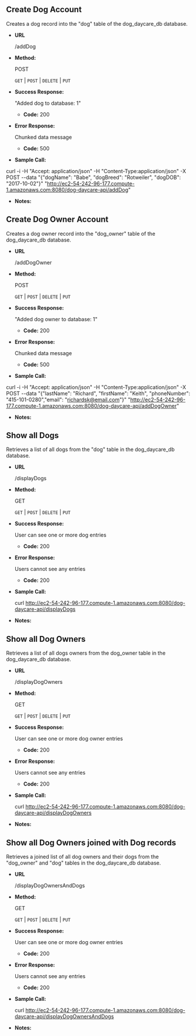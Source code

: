 **Create Dog Account**
----
  Creates a dog record into the "dog" table of the dog_daycare_db database. 
  
* **URL**

  /addDog

* **Method:**
  
  POST

  `GET` | `POST` | `DELETE` | `PUT`
  
* **Success Response:**
  
  "Added dog to database: 1"
  
  * **Code:** 200 <br />
  
* **Error Response:**

  Chunked data message
  
  * **Code:** 500 <br />
    
* **Sample Call:**

curl -i -H "Accept: application/json" -H "Content-Type:application/json" -X POST --data "{\"dogName\": \"Babe\", \"dogBreed\": \"Rotweiler\", \"dogDOB\": \"2017-10-02\"}" "http://ec2-54-242-96-177.compute-1.amazonaws.com:8080/dog-daycare-api/addDog"

* **Notes:**

**Create Dog Owner Account**
----
  Creates a dog owner record into the "dog_owner" table of the dog_daycare_db database. 
  
* **URL**

  /addDogOwner

* **Method:**
  
  POST

  `GET` | `POST` | `DELETE` | `PUT`
  
* **Success Response:**
  
  "Added dog owner to database: 1"
  
  * **Code:** 200 <br />
  
* **Error Response:**

  Chunked data message
  
  * **Code:** 500 <br />
    
* **Sample Call:**

curl -i -H "Accept: application/json" -H "Content-Type:application/json" -X POST --data "{\"lastName\": \"Richard\", \"firstName\": \"Keith\", \"phoneNumber\": \"415-101-0280\",\"email\": \"richardsk@email.com\"}" "http://ec2-54-242-96-177.compute-1.amazonaws.com:8080/dog-daycare-api/addDogOwner"

* **Notes:**

**Show all Dogs**
----
  Retrieves a list of all dogs from the "dog" table
  in the dog_daycare_db database. 

* **URL**

  /displayDogs

* **Method:**
  
  GET

  `GET` | `POST` | `DELETE` | `PUT`
  
* **Success Response:**
  
  User can see one or more dog entries
  * **Code:** 200 <br />
  
* **Error Response:**

  Users cannot see any entries
  * **Code:** 200 <br />
    
* **Sample Call:**

  curl http://ec2-54-242-96-177.compute-1.amazonaws.com:8080/dog-daycare-api/displayDogs

* **Notes:**

**Show all Dog Owners**
----
  Retrieves a list of all dogs owners from the dog_owner table
  in the dog_daycare_db database. 
  
* **URL**

  /displayDogOwners

* **Method:**
  
  GET

  `GET` | `POST` | `DELETE` | `PUT`
  
* **Success Response:**
  
  User can see one or more dog owner entries
  * **Code:** 200 <br />
  
* **Error Response:**

  Users cannot see any entries
  * **Code:** 200 <br />
    
* **Sample Call:**

  curl http://ec2-54-242-96-177.compute-1.amazonaws.com:8080/dog-daycare-api/displayDogOwners
  
* **Notes:**

**Show all Dog Owners joined with Dog records**
----
  Retrieves a joined list of all dog owners and 
  their dogs from the "dog_owner" and "dog" tables
  in the dog_daycare_db database. 
  
* **URL**

  /displayDogOwnersAndDogs

* **Method:**
  
  GET

  `GET` | `POST` | `DELETE` | `PUT`
  
* **Success Response:**
  
  User can see one or more dog owner entries
  * **Code:** 200 <br />
  
* **Error Response:**

  Users cannot see any entries
  * **Code:** 200 <br />
    
* **Sample Call:**

  curl http://ec2-54-242-96-177.compute-1.amazonaws.com:8080/dog-daycare-api/displayDogOwnersAndDogs
* **Notes:**
